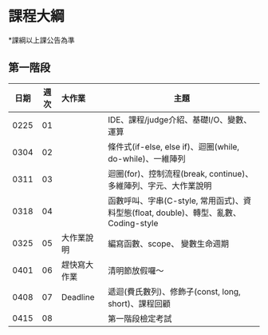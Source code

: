 # 課程大綱

\*課綱以上課公告為準

## 第一階段

|  日期  |  週次  | 大作業      | 主題                                       |
| :--: | :--: | :------- | ---------------------------------------- |
| 0225 |  01  |          | IDE、課程/judge介紹、基礎I/O、變數、運算               |
| 0304 |  02  |          | 條件式(if-else, else if)、迴圈(while, do-while)、一維陣列 |
| 0311 |  03  |            | 迴圈(for)、控制流程(break, continue)、多維陣列、字元、大作業說明 |
| 0318 |  04  |             | 函數呼叫、字串(C-style, 常用函式)、資料型態(float, double)、轉型、亂數、Coding-style |
| 0325 |  05  | 大作業說明     | 編寫函數、scope、 變數生命週期                       |
| 0401 |  06  | 趕快寫大作業     | 清明節放假囉～                                  |
| 0408 |  07  | Deadline | 遞迴(費氏數列)、修飾子(const, long, short)、課程回顧    |
| 0415 |  08  |          | 第一階段檢定考試                                 |
